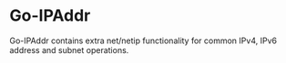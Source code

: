 # Go-IPAddr
Go-IPAddr contains extra net/netip functionality for common IPv4, IPv6 address and subnet operations.



